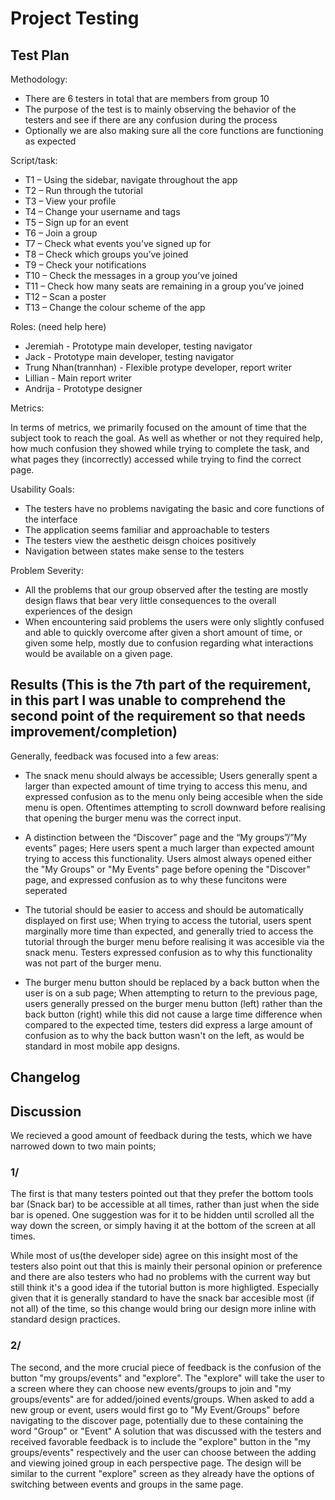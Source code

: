 # Project Testing
## Test Plan
Methodology:
 - There are 6 testers in total that are members from group 10
 - The purpose of the test is to mainly observing the behavior of the testers and see if there are any confusion during the process
 - Optionally we are also making sure all the core functions are functioning as expected

Script/task:
 - T1 – Using the sidebar, navigate throughout the app
 - T2 – Run through the tutorial
 - T3 – View your profile
 - T4 – Change your username and tags
 - T5 – Sign up for an event
 - T6 – Join a group
 - T7 – Check what events you’ve signed up for
 - T8 – Check which groups you’ve joined
 - T9 – Check your notifications
 - T10 – Check the messages in a group you’ve joined
 - T11 – Check how many seats are remaining in a group you’ve joined
 - T12 – Scan a poster
 - T13 – Change the colour scheme of the app

Roles: (need help here)
 - Jeremiah - Prototype main developer, testing navigator
 - Jack - Prototype main developer, testing navigator
 - Trung Nhan(trannhan) - Flexible protype developer, report writer
 - Lillian - Main report writer
 - Andrija - Prototype designer

Metrics: 

In terms of metrics, we primarily focused on the amount of time that the subject took to reach the goal. As well as whether or not they required help, how much confusion they showed while trying to complete the task, and what pages they (incorrectly) accessed while trying to find the correct page.

Usability Goals: 
 - The testers have no problems navigating the basic and core functions of the interface
 - The application seems familiar and approachable to testers
 - The testers view the aesthetic deisgn choices positively
 - Navigation between states make sense to the testers

Problem Severity:
 - All the problems that our group observed after the testing are mostly design flaws that bear very little consequences to the overall
 experiences of the design
 - When encountering said problems the users were only slightly confused and able to quickly overcome after given a short amount of time, or   given some help, mostly due to confusion regarding what interactions would be available on a given page.

## Results (This is the 7th part of the requirement, in this part I was unable to comprehend the second point of the requirement so that needs improvement/completion)
Generally, feedback was focused into a few areas:

-	The snack menu should always be accessible;  Users generally spent a larger than expected amount of time trying to access this menu, 
and expressed confusion as to the menu only being accesible when the side menu is open. Oftentimes attempting to scroll downward before realising that opening the burger menu was the correct input.

-	A distinction between the “Discover” page and the “My groups”/”My events” pages; Here users spent a much larger than expected amount trying to access this functionality. Users almost always opened either the "My Groups" or "My Events" page before opening the "Discover" page, and expressed confusion as to why these funcitons were seperated

-	The tutorial should be easier to access and should be automatically displayed on first use; When trying to access the tutorial, users spent marginally more time than expected, and generally tried to access the tutorial through the burger menu before realising it was accesible via the snack menu. Testers expressed confusion as to why this functionality was not part of the burger menu.

-	The burger menu button should be replaced by a back button when the user is on a sub page; When attempting to return to the previous page, users generally pressed on the burger menu button (left) rather than the back button (right) while this did not cause a large time difference when compared to the expected time, testers did express a large amount of confusion as to why the back button wasn't on the left, as would be standard in most mobile app designs.

## Changelog

## Discussion
We recieved a good amount of feedback during the tests,
which we have narrowed down to two main points;

### 1/
The first is that many testers pointed out that they prefer the bottom
tools bar (Snack bar) to be accessible at all times, rather than just when the side bar is opened. 
One suggestion was for it to be hidden until scrolled all the way down the
screen, or simply having it at the bottom of the screen at all times.

While most of us(the developer side) agree on this insight most of the
testers also point out that this is mainly their personal opinion or preference
and there are also testers who had no problems with the current way but
still think it's a good idea if the tutorial button is more highligted. Especially given
that it is generally standard to have the snack bar accesible most (if not all) of the time,
so this change would bring our design more inline with standard design practices.

### 2/
The second, and the more crucial piece of feedback is the confusion of the
button "my groups/events" and "explore". The "explore" will take the user
to a screen where they can choose new events/groups to join and 
"my groups/events" are for added/joined events/groups. When asked to add a new
group or event, users would first go to "My Event/Groups" before navigating to 
the discover page, potentially due to these containing the word "Group" or "Event"
A solution that was discussed with the testers and received favorable feedback
is to include the "explore" button in the "my groups/events" respectively
and the user can choose between the adding and viewing joined group in
each perspective page. The design will be similar to the current "explore"
screen as they already have the options of switching between events and groups
in the same page.
